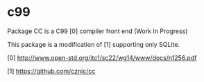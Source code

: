# c99

Package CC is a C99 [0] compiler front end (Work In Progress)

This package is a modification of [1] supporting only SQLite.

[0] http://www.open-std.org/jtc1/sc22/wg14/www/docs/n1256.pdf

[1] https://github.com/cznic/cc

